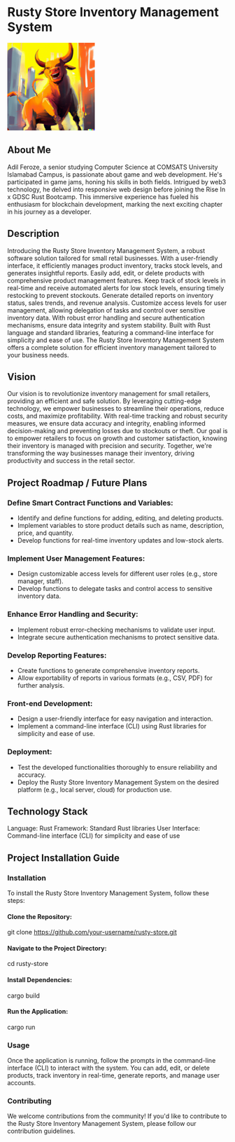 # Rusty Store Inventory Management System

<img src = "./project_visual.png" width= 200px height = 200px>

## About Me

Adil Feroze, a senior studying Computer Science at COMSATS University Islamabad Campus, is passionate about game and web development. He's participated in game jams, honing his skills in both fields. Intrigued by web3 technology, he delved into responsive web design before joining the Rise In x GDSC Rust Bootcamp. This immersive experience has fueled his enthusiasm for blockchain development, marking the next exciting chapter in his journey as a developer.

## Description

Introducing the Rusty Store Inventory Management System, a robust software solution tailored for small retail businesses. With a user-friendly interface, it efficiently manages product inventory, tracks stock levels, and generates insightful reports.
Easily add, edit, or delete products with comprehensive product management features. Keep track of stock levels in real-time and receive automated alerts for low stock levels, ensuring timely restocking to prevent stockouts.
Generate detailed reports on inventory status, sales trends, and revenue analysis. Customize access levels for user management, allowing delegation of tasks and control over sensitive inventory data.
With robust error handling and secure authentication mechanisms, ensure data integrity and system stability. Built with Rust language and standard libraries, featuring a command-line interface for simplicity and ease of use.
The Rusty Store Inventory Management System offers a complete solution for efficient inventory management tailored to your business needs.

## Vision

Our vision is to revolutionize inventory management for small retailers, providing an efficient and safe solution. By leveraging cutting-edge technology, we empower businesses to streamline their operations, reduce costs, and maximize profitability. With real-time tracking and robust security measures, we ensure data accuracy and integrity, enabling informed decision-making and preventing losses due to stockouts or theft. Our goal is to empower retailers to focus on growth and customer satisfaction, knowing their inventory is managed with precision and security. Together, we're transforming the way businesses manage their inventory, driving productivity and success in the retail sector.

## Project Roadmap / Future Plans

### Define Smart Contract Functions and Variables:

- Identify and define functions for adding, editing, and deleting products.
- Implement variables to store product details such as name, description, price, and quantity.
- Develop functions for real-time inventory updates and low-stock alerts.

### Implement User Management Features:

- Design customizable access levels for different user roles (e.g., store manager, staff).
- Develop functions to delegate tasks and control access to sensitive inventory data.

### Enhance Error Handling and Security:

- Implement robust error-checking mechanisms to validate user input.
- Integrate secure authentication mechanisms to protect sensitive data.

### Develop Reporting Features:

- Create functions to generate comprehensive inventory reports.
- Allow exportability of reports in various formats (e.g., CSV, PDF) for further analysis.

### Front-end Development:

- Design a user-friendly interface for easy navigation and interaction.
- Implement a command-line interface (CLI) using Rust libraries for simplicity and ease of use.

### Deployment:

- Test the developed functionalities thoroughly to ensure reliability and accuracy.
- Deploy the Rusty Store Inventory Management System on the desired platform (e.g., local server, cloud) for production use.

## Technology Stack

Language: Rust
Framework: Standard Rust libraries
User Interface: Command-line interface (CLI) for simplicity and ease of use

## Project Installation Guide

### Installation
To install the Rusty Store Inventory Management System, follow these steps:

#### Clone the Repository:

git clone https://github.com/your-username/rusty-store.git

#### Navigate to the Project Directory:

cd rusty-store

#### Install Dependencies:

cargo build

#### Run the Application:

cargo run

### Usage
Once the application is running, follow the prompts in the command-line interface (CLI) to interact with the system. You can add, edit, or delete products, track inventory in real-time, generate reports, and manage user accounts.

### Contributing
We welcome contributions from the community! If you'd like to contribute to the Rusty Store Inventory Management System, please follow our contribution guidelines.
